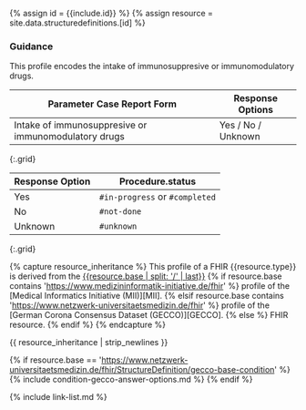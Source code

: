 
{% assign id = {{include.id}} %}
{% assign resource = site.data.structuredefinitions.[id] %}

### Guidance

This profile encodes the intake of immunosuppresive or immunomodulatory drugs.


| Parameter Case Report Form | Response Options |
| -------------------------- | ---------------- |
| Intake of immunosuppresive or immunomodulatory drugs | Yes / No / Unknown |
{:.grid}

| Response Option | Procedure.status |
| ------ | ---- |
| Yes | `#in-progress` or `#completed` |
| No | `#not-done` |
| Unknown | `#unknown` |
{:.grid}


{% capture resource_inheritance %}
This profile of a FHIR {{resource.type}} is derived from the [{{resource.base | split: '/' | last}}]({{resource.base}})
{% if resource.base contains 'https://www.medizininformatik-initiative.de/fhir' %}
 profile of the [Medical Informatics Initiative (MII)][MII].
{% elsif resource.base contains 'https://www.netzwerk-universitaetsmedizin.de/fhir' %}
 profile of the [German Corona Consensus Dataset (GECCO)][GECCO].
{% else %}
 FHIR resource.
{% endif %}
{% endcapture %}

{{ resource_inheritance | strip_newlines }}

{% if resource.base == 'https://www.netzwerk-universitaetsmedizin.de/fhir/StructureDefinition/gecco-base-condition' %}
{% include condition-gecco-answer-options.md %}
{% endif %}

{% include link-list.md %}
